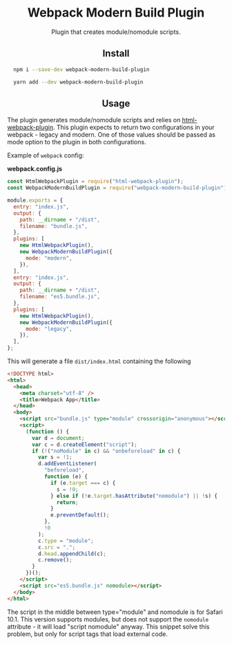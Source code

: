 <div align="center">
  <h1>Webpack Modern Build Plugin</h1>
  <p>Plugin that creates module/nomodule scripts.</p>
</div>

<h2 align="center">Install</h2>

```bash
  npm i --save-dev webpack-modern-build-plugin
```

```bash
  yarn add --dev webpack-modern-build-plugin
```

<h2 align="center">Usage</h2>

The plugin generates module/nomodule scripts and relies on [html-webpack-plugin](https://github.com/jantimon/html-webpack-plugin). This plugin expects to return two configurations in your webpack - legacy and modern.
One of those values should be passed as mode option to the plugin in both configurations.

Example of `webpack` config:

**webpack.config.js**

```js
const HtmlWebpackPlugin = require("html-webpack-plugin");
const WebpackModernBuildPlugin = require("webpack-modern-build-plugin");

module.exports = {
  entry: "index.js",
  output: {
    path: __dirname + "/dist",
    filename: "bundle.js",
  },
  plugins: [
    new HtmlWebpackPlugin(),
    new WebpackModernBuildPlugin({
      mode: "modern",
    }),
  ],
  entry: "index.js",
  output: {
    path: __dirname + "/dist",
    filename: "es5.bundle.js",
  },
  plugins: [
    new HtmlWebpackPlugin(),
    new WebpackModernBuildPlugin({
      mode: "legacy",
    }),
  ],
};
```

This will generate a file `dist/index.html` containing the following

```html
<!DOCTYPE html>
<html>
  <head>
    <meta charset="utf-8" />
    <title>Webpack App</title>
  </head>
  <body>
    <script src="bundle.js" type="module" crossorigin="anonymous"></script>
    <script>
      (function () {
        var d = document;
        var c = d.createElement("script");
        if (!("noModule" in c) && "onbeforeload" in c) {
          var s = !1;
          d.addEventListener(
            "beforeload",
            function (e) {
              if (e.target === c) {
                s = !0;
              } else if (!e.target.hasAttribute("nomodule") || !s) {
                return;
              }
              e.preventDefault();
            },
            !0
          );
          c.type = "module";
          c.src = ".";
          d.head.appendChild(c);
          c.remove();
        }
      })();
    </script>
    <script src="es5.bundle.js" nomodule></script>
  </body>
</html>
```

The script in the middle between type="module" and nomodule is for Safari 10.1. This version supports modules, but does not support the `nomodule` attribute - it will load "script nomodule" anyway. This snippet solve this problem, but only for script tags that load external code.
